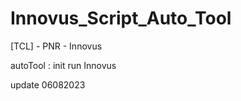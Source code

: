 # Innovus_Script_Auto_Tool
[TCL] - PNR - Innovus <p>
autoTool : init run Innovus <p>
update 06082023


